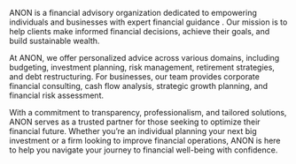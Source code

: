 ANON is a financial advisory organization dedicated to 
empowering individuals and businesses with expert financial guidance .
Our mission is to help clients make informed financial decisions,
achieve their goals, and build sustainable wealth.

At ANON, we offer personalized advice across various domains,
including budgeting, investment planning, risk management, 
retirement strategies, and debt restructuring.
For businesses, our team provides corporate financial consulting, 
cash flow analysis, strategic growth planning, and financial risk assessment.

With a commitment to transparency, professionalism, 
and tailored solutions, ANON serves as a trusted partner for those 
seeking to optimize their financial future. Whether you’re an individual 
planning your next big investment or a firm looking to improve financial
operations, ANON is here to help you navigate your journey to financial 
well-being with confidence.
